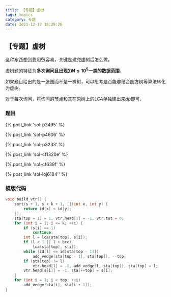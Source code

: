 ```yaml
---
title: 【专题】虚树
tags: topics
category: 专题
date: 2021-12-17 18:29:26
---
```


## 【专题】虚树

这种东西想到要用很容易，关键是建完虚树后怎么做。

虚树题的特征为**多次询问且出现$\sum M \le 10^5$一类的数据范围**。

如果题目给出的是一张图而不是一棵树，可以思考是否能够结合圆方树等算法转化为虚树。

对于每次询问，将询问的节点和其在原树上的$LCA$单独建出来$dp$即可。

### 题目

{% post_link 'sol-p2495' %} </br>

{% post_link 'sol-p4606' %} </br>

{% post_link 'sol-p3233' %} </br>

{% post_link 'sol-cf1320e' %} </br>

{% post_link 'sol-cf639f' %} </br>

{% post_link 'sol-loj6184'' %}

### 模版代码
```cpp
void build_vtr() {
    sort(s + 1, s + k + 1, [](int x, int y) {
        return id[x] < id[y];
    });
    sta[top = 1] = 1, vtr.head[1] = -1, vtr.tot = 0;
    for (int i = 1; i <= k; ++i) {
        if (s[i] == 1)
            continue;
        int l = lca(sta[top], s[i]);
        if (l < 1 || l > bcc)
            lca(sta[top], s[i]);
        while (id[l] <= id[sta[top - 1]])
            add_vedge(sta[top - 1], sta[top]), --top;
        if (sta[top] != l)
            vtr.head[l] = -1, add_vedge(l, sta[top]), sta[top] = l;
        vtr.head[s[i]] = -1, sta[++top] = s[i];
    }
    for (int i = 1; i < top; ++i)
        add_vedge(sta[i], sta[i + 1]);
}
```